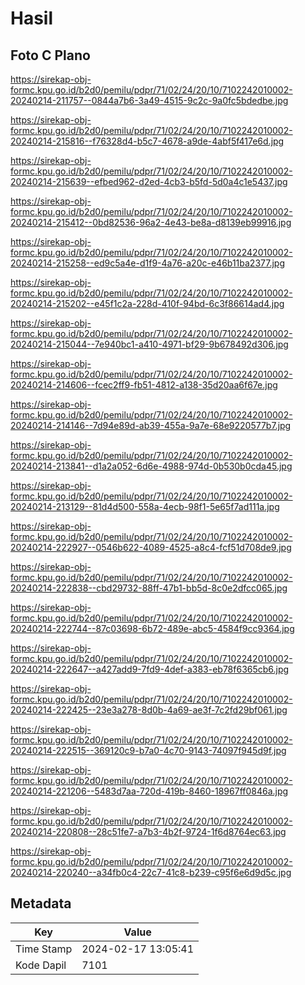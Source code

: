 # Hasil

## Foto C Plano

https://sirekap-obj-formc.kpu.go.id/b2d0/pemilu/pdpr/71/02/24/20/10/7102242010002-20240214-211757--0844a7b6-3a49-4515-9c2c-9a0fc5bdedbe.jpg

https://sirekap-obj-formc.kpu.go.id/b2d0/pemilu/pdpr/71/02/24/20/10/7102242010002-20240214-215816--f76328d4-b5c7-4678-a9de-4abf5f417e6d.jpg

https://sirekap-obj-formc.kpu.go.id/b2d0/pemilu/pdpr/71/02/24/20/10/7102242010002-20240214-215639--efbed962-d2ed-4cb3-b5fd-5d0a4c1e5437.jpg

https://sirekap-obj-formc.kpu.go.id/b2d0/pemilu/pdpr/71/02/24/20/10/7102242010002-20240214-215412--0bd82536-96a2-4e43-be8a-d8139eb99916.jpg

https://sirekap-obj-formc.kpu.go.id/b2d0/pemilu/pdpr/71/02/24/20/10/7102242010002-20240214-215258--ed9c5a4e-d1f9-4a76-a20c-e46b11ba2377.jpg

https://sirekap-obj-formc.kpu.go.id/b2d0/pemilu/pdpr/71/02/24/20/10/7102242010002-20240214-215202--e45f1c2a-228d-410f-94bd-6c3f86614ad4.jpg

https://sirekap-obj-formc.kpu.go.id/b2d0/pemilu/pdpr/71/02/24/20/10/7102242010002-20240214-215044--7e940bc1-a410-4971-bf29-9b678492d306.jpg

https://sirekap-obj-formc.kpu.go.id/b2d0/pemilu/pdpr/71/02/24/20/10/7102242010002-20240214-214606--fcec2ff9-fb51-4812-a138-35d20aa6f67e.jpg

https://sirekap-obj-formc.kpu.go.id/b2d0/pemilu/pdpr/71/02/24/20/10/7102242010002-20240214-214146--7d94e89d-ab39-455a-9a7e-68e9220577b7.jpg

https://sirekap-obj-formc.kpu.go.id/b2d0/pemilu/pdpr/71/02/24/20/10/7102242010002-20240214-213841--d1a2a052-6d6e-4988-974d-0b530b0cda45.jpg

https://sirekap-obj-formc.kpu.go.id/b2d0/pemilu/pdpr/71/02/24/20/10/7102242010002-20240214-213129--81d4d500-558a-4ecb-98f1-5e65f7ad111a.jpg

https://sirekap-obj-formc.kpu.go.id/b2d0/pemilu/pdpr/71/02/24/20/10/7102242010002-20240214-222927--0546b622-4089-4525-a8c4-fcf51d708de9.jpg

https://sirekap-obj-formc.kpu.go.id/b2d0/pemilu/pdpr/71/02/24/20/10/7102242010002-20240214-222838--cbd29732-88ff-47b1-bb5d-8c0e2dfcc065.jpg

https://sirekap-obj-formc.kpu.go.id/b2d0/pemilu/pdpr/71/02/24/20/10/7102242010002-20240214-222744--87c03698-6b72-489e-abc5-4584f9cc9364.jpg

https://sirekap-obj-formc.kpu.go.id/b2d0/pemilu/pdpr/71/02/24/20/10/7102242010002-20240214-222647--a427add9-7fd9-4def-a383-eb78f6365cb6.jpg

https://sirekap-obj-formc.kpu.go.id/b2d0/pemilu/pdpr/71/02/24/20/10/7102242010002-20240214-222425--23e3a278-8d0b-4a69-ae3f-7c2fd29bf061.jpg

https://sirekap-obj-formc.kpu.go.id/b2d0/pemilu/pdpr/71/02/24/20/10/7102242010002-20240214-222515--369120c9-b7a0-4c70-9143-74097f945d9f.jpg

https://sirekap-obj-formc.kpu.go.id/b2d0/pemilu/pdpr/71/02/24/20/10/7102242010002-20240214-221206--5483d7aa-720d-419b-8460-18967ff0846a.jpg

https://sirekap-obj-formc.kpu.go.id/b2d0/pemilu/pdpr/71/02/24/20/10/7102242010002-20240214-220808--28c51fe7-a7b3-4b2f-9724-1f6d8764ec63.jpg

https://sirekap-obj-formc.kpu.go.id/b2d0/pemilu/pdpr/71/02/24/20/10/7102242010002-20240214-220240--a34fb0c4-22c7-41c8-b239-c95f6e6d9d5c.jpg


## Metadata

| Key        | Value               |
| ---------- | ------------------- |
| Time Stamp | 2024-02-17 13:05:41 |
| Kode Dapil | 7101                |



